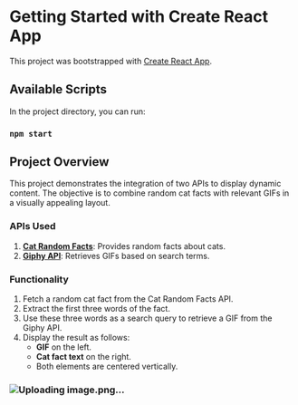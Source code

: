 # Getting Started with Create React App

This project was bootstrapped with [Create React App](https://github.com/facebook/create-react-app).

## Available Scripts

In the project directory, you can run:

### `npm start`

## Project Overview

This project demonstrates the integration of two APIs to display dynamic content. The objective is to combine random cat facts with relevant GIFs in a visually appealing layout.

### APIs Used

1. **[Cat Random Facts](https://catfact.ninja/fact)**: Provides random facts about cats.
2. **[Giphy API](https://developers.giphy.com/docs/)**: Retrieves GIFs based on search terms.

### Functionality

1. Fetch a random cat fact from the Cat Random Facts API.
2. Extract the first three words of the fact.
3. Use these three words as a search query to retrieve a GIF from the Giphy API.
4. Display the result as follows:
   - **GIF** on the left.
   - **Cat fact text** on the right.
   - Both elements are centered vertically.

### ![Uploading image.png…]()



